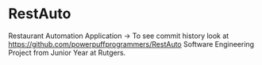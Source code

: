 # RestAuto
Restaurant Automation Application -> To see commit history look at https://github.com/powerpuffprogrammers/RestAuto
Software Engineering Project from Junior Year at Rutgers.
